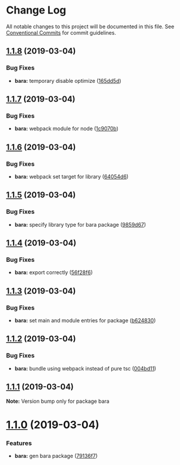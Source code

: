 # Change Log

All notable changes to this project will be documented in this file.
See [Conventional Commits](https://conventionalcommits.org) for commit guidelines.

## [1.1.8](https://github.com/barajs/bara/compare/v1.1.7...v1.1.8) (2019-03-04)


### Bug Fixes

* **bara:** temporary disable optimize ([165dd5d](https://github.com/barajs/bara/commit/165dd5d))





## [1.1.7](https://github.com/barajs/bara/compare/v1.1.6...v1.1.7) (2019-03-04)


### Bug Fixes

* **bara:** webpack module for node ([1c9070b](https://github.com/barajs/bara/commit/1c9070b))





## [1.1.6](https://github.com/barajs/bara/compare/v1.1.5...v1.1.6) (2019-03-04)


### Bug Fixes

* **bara:** webpack set target for library ([64054d6](https://github.com/barajs/bara/commit/64054d6))





## [1.1.5](https://github.com/barajs/bara/compare/v1.1.4...v1.1.5) (2019-03-04)


### Bug Fixes

* **bara:** specify library type for bara package ([9859d67](https://github.com/barajs/bara/commit/9859d67))





## [1.1.4](https://github.com/barajs/bara/compare/v1.1.3...v1.1.4) (2019-03-04)


### Bug Fixes

* **bara:** export correctly ([56f28f6](https://github.com/barajs/bara/commit/56f28f6))





## [1.1.3](https://github.com/barajs/bara/compare/v1.1.2...v1.1.3) (2019-03-04)


### Bug Fixes

* **bara:** set main and module entries for package ([b624830](https://github.com/barajs/bara/commit/b624830))





## [1.1.2](https://github.com/barajs/bara/compare/v1.1.1...v1.1.2) (2019-03-04)


### Bug Fixes

* **bara:** bundle using webpack instead of pure tsc ([004bd11](https://github.com/barajs/bara/commit/004bd11))





## [1.1.1](https://github.com/barajs/bara/compare/v1.1.0...v1.1.1) (2019-03-04)

**Note:** Version bump only for package bara





# [1.1.0](https://github.com/barajs/bara/compare/v0.1.0...v1.1.0) (2019-03-04)


### Features

* **bara:** gen bara package ([79136f7](https://github.com/barajs/bara/commit/79136f7))
